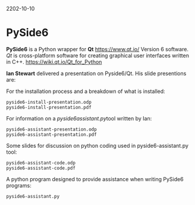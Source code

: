 2202-10-10

# PySide6

**PySide6** is a Python wrapper for **Qt** https://www.qt.io/ Version 6 software. *Qt* is cross-platform software for creating graphical user interfaces written in C++. https://wiki.qt.io/Qt_for_Python

**Ian Stewart** delivered a presentation on Pyside6/Qt. His slide presentions are:

For the installation process and a breakdown of what is installed:
```
pyside6-install-presentation.odp
pyside6-install-presentation.pdf
```

For information on a *pyside6assistant.py*tool written by Ian:
```
pyside6-assistant-presentation.odp
pyside6-assistant-presentation.pdf
```

Some slides for discussion on python coding used in pyside6-assistant.py tool:
```
pyside6-assistant-code.odp
pyside6-assistant-code.pdf
```

A python program designed to provide assistance when writing PySide6 programs:
```
pyside6-assistant.py
```
